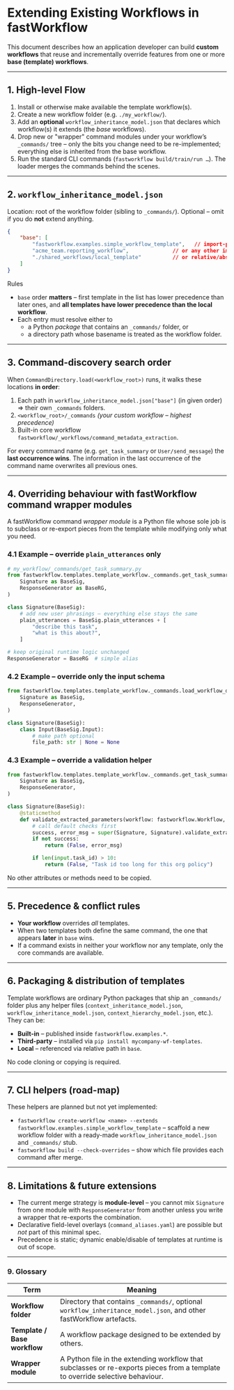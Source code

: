 # Extending Existing Workflows in fastWorkflow

This document describes how an application developer can build **custom workflows** that reuse and incrementally override features from one or more **base (template) workflows**.

---

## 1. High-level Flow

1.  Install or otherwise make available the template workflow(s).
2.  Create a new workflow folder (e.g. `./my_workflow/`).
3.  Add an **optional** `workflow_inheritance_model.json` that declares which workflow(s) it extends (the *base* workflows).
4.  Drop new or "wrapper" command modules under your workflow’s `_commands/` tree – only the bits you change need to be re-implemented; everything else is inherited from the base workflow.
5.  Run the standard CLI commands (`fastworkflow build/train/run …`). The loader merges the commands behind the scenes.

---

## 2. `workflow_inheritance_model.json`

Location: root of the workflow folder (sibling to `_commands/`). Optional – omit if you do **not** extend anything.

```json
{
    "base": [
        "fastworkflow.examples.simple_workflow_template",   // import-path of built-in template
        "acme_team.reporting_workflow",              // or any other importable package
        "./shared_workflows/local_template"          // or relative/absolute filesystem path
    ]
}
```

Rules

*  `base` order **matters** – first template in the list has lower precedence than later ones, and **all templates have lower precedence than the local workflow**.
*  Each entry must resolve either to
   * a Python *package* that contains an `_commands/` folder, or
   * a directory path whose basename is treated as the workflow folder.

---

## 3. Command-discovery search order

When `CommandDirectory.load(<workflow_root>)` runs, it walks these locations **in order**:

1.  Each path in `workflow_inheritance_model.json["base"]` (in given order) ⇒ their own `_commands` folders.
2.  `<workflow_root>/_commands` *(your custom workflow – highest precedence)*
3.  Built-in core workflow `fastworkflow/_workflows/command_metadata_extraction`.

For every command name (e.g. `get_task_summary` or `User/send_message`) the **last occurrence wins**. The
information in the last occurrence of the command name overwrites all previous ones.

---

## 4. Overriding behaviour with fastWorkflow command wrapper modules

A fastWorkflow command *wrapper module* is a Python file whose sole job is to subclass or re-export pieces from the template while modifying only what you need.

### 4.1  Example – override `plain_utterances` only

```python
# my_workflow/_commands/get_task_summary.py
from fastworkflow.templates.template_workflow._commands.get_task_summary import (
    Signature as BaseSig,
    ResponseGenerator as BaseRG,
)

class Signature(BaseSig):
    # add new user phrasings – everything else stays the same
    plain_utterances = BaseSig.plain_utterances + [
        "describe this task",
        "what is this about?",
    ]

# keep original runtime logic unchanged
ResponseGenerator = BaseRG  # simple alias
```

### 4.2  Example – override only the input schema

```python
from fastworkflow.templates.template_workflow._commands.load_workflow_definition import (
    Signature as BaseSig,
    ResponseGenerator,
)

class Signature(BaseSig):
    class Input(BaseSig.Input):
        # make path optional
        file_path: str | None = None
```

### 4.3  Example – override a validation helper

```python
from fastworkflow.templates.template_workflow._commands.get_task_summary import (
    Signature as BaseSig,
    ResponseGenerator,
)

class Signature(BaseSig):
    @staticmethod
    def validate_extracted_parameters(workflow: fastworkflow.Workflow, command: str, cmd_parameters: "Signature.Input") -> tuple[bool, str]:
        # call default checks first
        success, error_msg = super(Signature, Signature).validate_extracted_parameters(input)
        if not success:
            return (False, error_msg)

        if len(input.task_id) > 10:
            return (False, "Task id too long for this org policy")
```

No other attributes or methods need to be copied.

---

## 5. Precedence & conflict rules

* **Your workflow** overrides *all* templates.
* When two templates both define the same command, the one that appears **later** in `base` wins.
* If a command exists in neither your workflow nor any template, only the core commands are available.

---

## 6. Packaging & distribution of templates

Template workflows are ordinary Python packages that ship an `_commands/` folder plus any helper files (`context_inheritance_model.json`, `workflow_inheritance_model.json`, `context_hierarchy_model.json`, etc.). They can be:

* **Built-in** – published inside `fastworkflow.examples.*`.
* **Third-party** – installed via `pip install mycompany-wf-templates`.
* **Local** – referenced via relative path in `base`.

No code cloning or copying is required.

---

## 7. CLI helpers (road-map)

These helpers are planned but not yet implemented:

* `fastworkflow create-workflow <name> --extends fastworkflow.examples.simple_workflow_template` – scaffold a new workflow folder with a ready-made `workflow_inheritance_model.json` and `_commands/` stub.
* `fastworkflow build --check-overrides` – show which file provides each command after merge.

---

## 8. Limitations & future extensions

* The current merge strategy is **module-level** – you cannot mix `Signature` from one module with `ResponseGenerator` from another unless you write a wrapper that re-exports the combination.
* Declarative field-level overlays (`command_aliases.yaml`) are possible but *not* part of this minimal spec.
* Precedence is static; dynamic enable/disable of templates at runtime is out of scope.

---

### 9. Glossary

| Term | Meaning |
|------|---------|
| **Workflow folder** | Directory that contains `_commands/`, optional `workflow_inheritance_model.json`, and other fastWorkflow artefacts. |
| **Template / Base workflow** | A workflow package designed to be extended by others. |
| **Wrapper module** | A Python file in the extending workflow that subclasses or re-exports pieces from a template to override selective behaviour. |